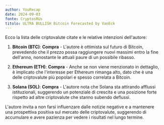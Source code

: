 ```yaml
---
author: YouRecap
date: 2024-09-03
fonte: CryptosRUs
titolo: ULTRA BULLISH Bitcoin Forecasted by VanEck
---
```


Ecco la lista delle criptovalute citate e le relative intenzioni dell'autore:

1. **Bitcoin (BTC)**: **Compra** - L'autore è ottimista sul futuro di Bitcoin, prevedendo che il prezzo possa raggiungere nuovi massimi entro la fine dell'anno, nonostante le attuali paure di un possibile ribasso.

2. **Ethereum (ETH)**: **Compra** - Anche se non viene menzionato in dettaglio, è implicato che l'interesse per Ethereum rimanga alto, dato che è una delle criptovalute più popolari e spesso correlata a Bitcoin.

3. **Solana (SOL)**: **Compra** - L'autore nota che Solana sta attirando afflussi istituzionali, suggerendo un potenziale di crescita e una posizione forte rispetto ad altre criptovalute che stanno subendo deflussi.

L'autore invita a non farsi influenzare dalle notizie negative e a mantenere una prospettiva positiva sul mercato delle criptovalute, suggerendo di accumulare e avere pazienza per vedere i risultati nel lungo termine.
